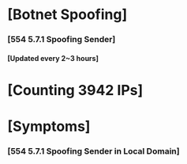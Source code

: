 # [Botnet Spoofing]
### [554 5.7.1 Spoofing Sender]
#### [Updated every 2~3 hours]

# [Counting 3942 IPs]

# [Symptoms] 
###   [554 5.7.1 Spoofing Sender in Local Domain]
